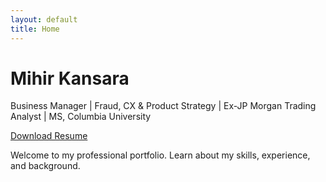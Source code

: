 ```yaml
---
layout: default
title: Home
---
```


# Mihir Kansara
Business Manager | Fraud, CX & Product Strategy | Ex-JP Morgan Trading Analyst | MS, Columbia University

[Download Resume](Mihir_Kansara_Resume.pdf)

Welcome to my professional portfolio. Learn about my skills, experience, and background.

